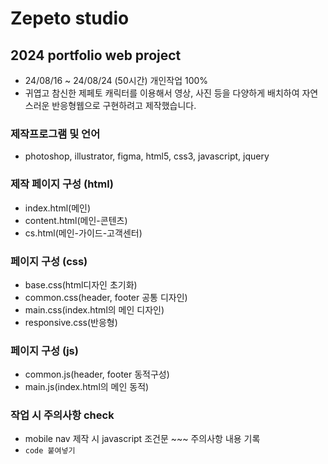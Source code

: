 # Zepeto studio
## 2024 portfolio web project
* 24/08/16 ~ 24/08/24 (50시간) 개인작업 100%
* 귀엽고 참신한 제페토 캐릭터를 이용해서 영상, 사진 등을 다양하게 배치하여 자연스러운 반응형웹으로 구현하려고 제작했습니다.
### 제작프로그램 및 언어
* photoshop, illustrator, figma, html5, css3, javascript, jquery
### 제작 페이지 구성 (html)
* index.html(메인)
* content.html(메인-콘텐츠)
* cs.html(메인-가이드-고객센터)
### 페이지 구성 (css)
* base.css(html디자인 초기화)
* common.css(header, footer 공통 디자인)
* main.css(index.html의 메인 디자인)
* responsive.css(반응형)
### 페이지 구성 (js)
* common.js(header, footer 동적구성)
* main.js(index.html의 메인 동적)
### 작업 시 주의사항 check
* mobile nav 제작 시 javascript 조건문 ~~~ 주의사항 내용 기록
* `code 붙여넣기`